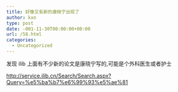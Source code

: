```yaml
---
title: 好像又有新的康晓宁出现了
author: kxn
type: post
date: -001-11-30T00:00:00+00:00
url: /58.html
categories:
  - Uncategorized
---
```


发现 ilib 上面有不少新的论文是康晓宁写的,可能是个外科医生或者护士

http://service.ilib.cn/Search/Search.aspx?Query=%e5%ba%b7%e6%99%93%e5%ae%81
